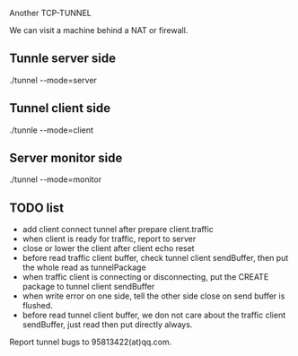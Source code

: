 Another TCP-TUNNEL

We can visit a machine behind a NAT or firewall.


## Tunnle server side

./tunnel --mode=server

## Tunnel client side

./tunnle --mode=client

## Server monitor side

./tunnel --mode=monitor

## TODO list

* add client connect tunnel after prepare client.traffic
* when client is ready for traffic, report to server
* close or lower the client after client echo reset
* before read traffic client buffer, check tunnel client sendBuffer, then put the whole read as tunnelPackage
* when traffic client is connecting or disconnecting, put the CREATE package to tunnel client sendBuffer
* when write error on one side, tell the other side close on send buffer is flushed.
* before read tunnel client buffer, we don not care about the traffic client sendBuffer, just read then put directly always.

Report tunnel bugs to 95813422(at)qq.com.
